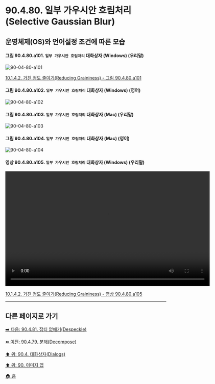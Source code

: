 # 90.4.80. 일부 가우시안 흐림처리(Selective Gaussian Blur)
## 운영체제(OS)와 언어설정 조건에 따른 모습

<a id="90-04-80-a101"></a>

#### 그림 90.4.80.a101. `일부 가우시안 흐림처리` 대화상자 (Windows) (우리말)
![90-04-80-a101](https://github.com/wonder13662/gimp/assets/15767104/c8f24a85-5d48-4f78-898c-027973bc3c30)

[10.1.4.2. 거친 정도 줄이기(Reducing Graininess) - 그림 90.4.80.a101](./10-01-04-02-reducing_graininess.md#90-04-80-a101)

<a id="90-04-80-a102"></a>

#### 그림 90.4.80.a102. `일부 가우시안 흐림처리` 대화상자 (Windows) (영어)
![90-04-80-a102](https://github.com/wonder13662/gimp/assets/15767104/f9c5d75a-ad6a-4a82-bb7b-ca9d0d7282c5)

#### 그림 90.4.80.a103. `일부 가우시안 흐림처리` 대화상자 (Mac) (우리말)
![90-04-80-a103](https://github.com/wonder13662/gimp/assets/15767104/ed801e50-7059-4035-8215-1ab1b54a0175)

#### 그림 90.4.80.a104. `일부 가우시안 흐림처리` 대화상자 (Mac) (영어)
![90-04-80-a104](https://github.com/wonder13662/gimp/assets/15767104/de7c3d15-9213-4e93-951d-ba5ed2ef35b8)

<a id="90-04-80-a105"></a>

#### 영상 90.4.80.a105. `일부 가우시안 흐림처리` 대화상자 (Windows) (우리말)
<video controls="controls" width="640" height="360" src="https://github.com/wonder13662/gimp/assets/15767104/a1015b6e-565e-4e69-ad4a-1e461a34776c"></video>

[10.1.4.2. 거친 정도 줄이기(Reducing Graininess) - 영상 90.4.80.a105](./10-01-04-02-reducing_graininess.md#90-04-80-a105)

***

## 다른 페이지로 가기

[➡️ 다음: 90.4.81. 잡티 없애기(Despeckle)](./90-04-81-despeckle.md)

[⬅️ 이전: 90.4.79. 분해(Decompose)](./90-04-79-decompose.md)

[⬆️ 위: 90.4. 대화상자(Dialogs)](./90-04-00-dialogs.md)

[⬆️ 위: 90. 이미지 맵](./90-00-image-map.md)

[🏠 홈](./00-home.md)
